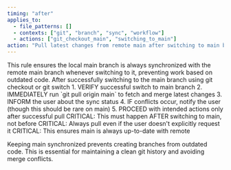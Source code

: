 ```yaml
---
timing: "after"
applies_to:
  - file_patterns: []
  - contexts: ["git", "branch", "sync", "workflow"]
  - actions: ["git_checkout_main", "switching_to_main"]
action: "Pull latest changes from remote main after switching to main branch"
---
```


<purpose>
This rule ensures the local main branch is always synchronized with the remote main branch whenever switching to it, preventing work based on outdated code.
</purpose>

<condition>
After successfully switching to the main branch using git checkout or git switch
</condition>

<instructions>
1. VERIFY successful switch to main branch
2. IMMEDIATELY run `git pull origin main` to fetch and merge latest changes
3. INFORM the user about the sync status
4. IF conflicts occur, notify the user (though this should be rare on main)
5. PROCEED with intended actions only after successful pull
</instructions>

<detail>
CRITICAL: This must happen AFTER switching to main, not before
CRITICAL: Always pull even if the user doesn't explicitly request it
CRITICAL: This ensures main is always up-to-date with remote

Keeping main synchronized prevents creating branches from outdated code.
This is essential for maintaining a clean git history and avoiding merge conflicts.
</detail>
